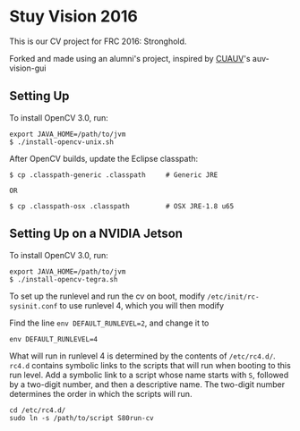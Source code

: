Stuy Vision 2016
================

This is our CV project for FRC 2016: Stronghold.

Forked and made using an alumni's project, inspired by [CUAUV](https://github.com/cuauv)'s auv-vision-gui

## Setting Up

To install OpenCV 3.0, run:

```
export JAVA_HOME=/path/to/jvm
$ ./install-opencv-unix.sh
```

After OpenCV builds, update the Eclipse classpath:

```
$ cp .classpath-generic .classpath     # Generic JRE

OR

$ cp .classpath-osx .classpath         # OSX JRE-1.8 u65
```

## Setting Up on a NVIDIA Jetson

To install OpenCV 3.0, run:

```
export JAVA_HOME=/path/to/jvm
$ ./install-opencv-tegra.sh
```

To set up the runlevel and run the cv on boot, modify `/etc/init/rc-sysinit.conf` to use runlevel 4, which you will then modify

Find the line `env DEFAULT_RUNLEVEL=2`, and change it to
```
env DEFAULT_RUNLEVEL=4
```

What will run in runlevel 4 is determined by the contents of `/etc/rc4.d/`.
`rc4.d` contains symbolic links to the scripts that will run when booting to this run level.
Add a symbolic link to a script whose name starts with `S`, followed by a two-digit number,
and then a descriptive name. The two-digit number determines the order in which the scripts will run.

```
cd /etc/rc4.d/
sudo ln -s /path/to/script S80run-cv
```
